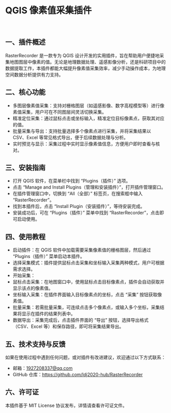 # QGIS 像素值采集插件​
​
## 一、插件概述​
RasterRecorder 是一款专为 QGIS 设计开发的实用插件，旨在帮助用户便捷地采集地图图层中像素的值。无论是地理数据处理、遥感影像分析，还是科研项目中的数据提取工作，本插件都能大幅提升像素值采集效率，减少手动操作成本，为地理空间数据分析提供有力支持。​

## 二、核心功能​
* 多图层像素值采集：支持对栅格图层（如遥感影像、数字高程模型等）进行像素值采集，用户可在不同图层间灵活切换采集。​
* 精准定位采集：通过鼠标点击或坐标输入，精准定位目标像素点，获取其对应的值。​
* 批量采集与导出：支持批量选择多个像素点进行采集，并将采集结果以 CSV、Excel 等常见格式导出，便于后续数据处理与分析。​
* 实时预览与显示：采集过程中实时显示像素值信息，方便用户即时查看与核对。​
## 三、安装指南​
* 打开 QGIS 软件，在菜单栏中找到 “Plugins（插件）” 选项。​
* 点击 “Manage and Install Plugins（管理和安装插件）”，打开插件管理窗口。​
* 在插件管理窗口中，切换到 “All（全部）” 标签页，在搜索框中输入 “RasterRecorder”。​
* 找到本插件后，点击 “Install Plugin（安装插件）”，等待安装完成。​
* 安装成功后，可在 “Plugins（插件）” 菜单中找到 “RasterRecorder”，点击即可启动使用。​
## 四、使用教程​
* 启动插件：在 QGIS 软件中加载需要采集像素值的栅格图层，然后通过 “Plugins（插件）” 菜单启动本插件。​
* 选择采集模式：插件提供鼠标点击采集和坐标输入采集两种模式，用户可根据需求选择。​
* 开始采集：​
* 鼠标点击采集：在地图窗口中，使用鼠标点击目标像素点，插件会自动获取并显示该点的像素值。​
* 坐标输入采集：在插件界面输入目标像素点的坐标，点击 “采集” 按钮获取像素值。​
* 批量采集：若需批量采集，可连续点击多个像素点，或输入多个坐标，采集结果将显示在插件的结果列表中。​
* 数据导出：采集完成后，点击插件界面的 “导出” 按钮，选择导出格式（CSV、Excel 等）和保存路径，即可将采集结果导出。​
## 五、技术支持与反馈​
如果在使用过程中遇到任何问题，或对插件有改进建议，欢迎通过以下方式联系：​
* 邮箱：1927208337@qq.com​
* GitHub 仓库：https://github.com/ldj2020-hub/RasterRecorder
## 六、许可证​
本插件基于 MIT License 协议发布，详情请查看许可证文件。
